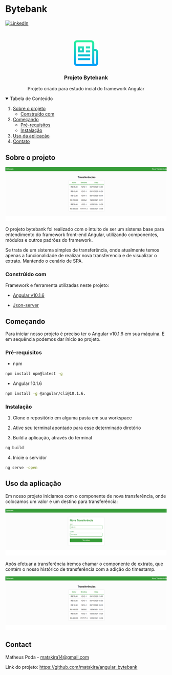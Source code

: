# Bytebank

[![LinkedIn][linkedin-shield]][linkedin-url]

<br />
<p align="center">
  <a href="">
    <img src="img/logo.png" alt="Logo" width="80" height="80">
  </a>

  <h3 align="center">Projeto Bytebank</h3>

  <p align="center">
    Projeto criado para estudo incial do framework Angular
    <br />
  </p>
</p>

<!-- TABELA DE CONTEÚDO -->
<details open="open">
  <summary>Tabela de Conteúdo</summary>
  <ol>
    <li>
      <a href="#sobre-o-projeto">Sobre o projeto</a>
      <ul>
        <li><a href="#construcao">Construído com</a></li>
      </ul>
    </li>
    <li>
      <a href="#comecando">Começando</a>
      <ul>
        <li><a href="#prerequisitos">Pré-requisitos</a></li>
        <li><a href="#instalacao">Instalação</a></li>
      </ul>
    </li>
    <li><a href="#uso">Uso da aplicação</a></li>
    <li><a href="#contato">Contato</a></li>
  </ol>
</details>

<!-- SOBRE O PROJETO -->

## Sobre o projeto

![Imagem do projeto](/img/img_sistema.png)

O projeto bytebank foi realizado com o intuito de ser um sistema base para entendimento do framework front-end Angular, utilizando componentes, módulos e outros padrões do framework.

Se trata de um sistema simples de transferência, onde atualmente temos apenas a funcionalidade de realizar nova transferencia e de visualizar o extrato. Mantendo o cenário de SPA.

### Constrúido com

Framework e ferramenta utilizadas neste projeto:

- [Angular v10.1.6](https://angular.io/docs)

- [Json-server](https://www.npmjs.com/package/json-server)

## Começando

Para iniciar nosso projeto é preciso ter o Angular v10.1.6 em sua máquina. E em sequência podemos dar ínicio ao projeto.

### Pré-requisitos

- npm

```sh
npm install npm@latest -g
```

- Angular 10.1.6

```sh
npm install -g @angular/cli@10.1.6.
```

### Instalação

1. Clone o repositório em alguma pasta em sua workspace

2. Ative seu terminal apontado para esse determinado diretório

3. Build a aplicação, através do terminal

```sh
ng build
```

4. Inicie o servidor

```sh
ng serve -open
```

## Uso da aplicação

Em nosso projeto iniciamos com o componente de nova transferência, onde colocamos um valor e um destino para transferência:

![Imagem do projeto](/img/Screenshot_6.png)

Após efetuar a transferência iremos chamar o componente de extrato, que contém o nosso histórico de transferência com a adição do timestamp.

![Imagem do projeto](/img/img_sistema.png)

## Contact

Matheus Poda - matskira14@gmail.com

Link do projeto: https://github.com/matskira/angular_bytebank

<!-- MARKDOWN LINKS & IMAGES -->
<!-- https://www.markdownguide.org/basic-syntax/#reference-style-links -->

[license-shield]: https://img.shields.io/github/license/othneildrew/Best-README-Template.svg?style=for-the-badge
[license-url]: https://github.com/othneildrew/Best-README-Template/blob/master/LICENSE.txt
[linkedin-shield]: https://img.shields.io/badge/-LinkedIn-black.svg?style=for-the-badge&logo=linkedin&colorB=555
[linkedin-url]: https://www.linkedin.com/in/matheus-poda-44663b199/
[product-screenshot]: images/screenshot.png
